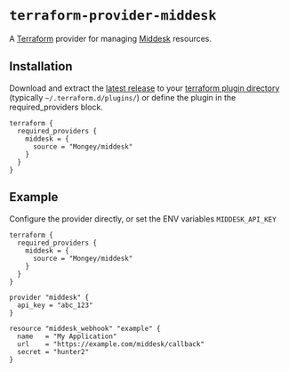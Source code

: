 # `terraform-provider-middesk`

A [Terraform][1] provider for managing [Middesk][2] resources.

## Installation

Download and extract the [latest release](https://github.com/Mongey/terraform-provider-middesk/releases/latest) to
your [terraform plugin directory][third-party-plugins] (typically `~/.terraform.d/plugins/`) or define the plugin in the required_providers block.

```hcl
terraform {
  required_providers {
    middesk = {
      source = "Mongey/middesk"
    }
  }
}
```

## Example

Configure the provider directly, or set the ENV variables `MIDDESK_API_KEY`

```hcl
terraform {
  required_providers {
    middesk = {
      source = "Mongey/middesk"
    }
  }
}

provider "middesk" {
  api_key = "abc_123"
}

resource "middesk_webhook" "example" {
  name   = "My Application"
  url    = "https://example.com/middesk/callback"
  secret = "hunter2"
}
```

[1]: https://www.terraform.io
[2]: https://www.middesk.com
[third-party-plugins]: https://www.terraform.io/docs/configuration/providers.html#third-party-plugins
